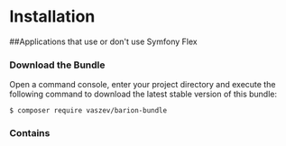 # Installation

##Applications that use or don't use Symfony Flex

### Download the Bundle

Open a command console, enter your project directory and execute the
following command to download the latest stable version of this bundle:

```console
$ composer require vaszev/barion-bundle
```

### Contains




